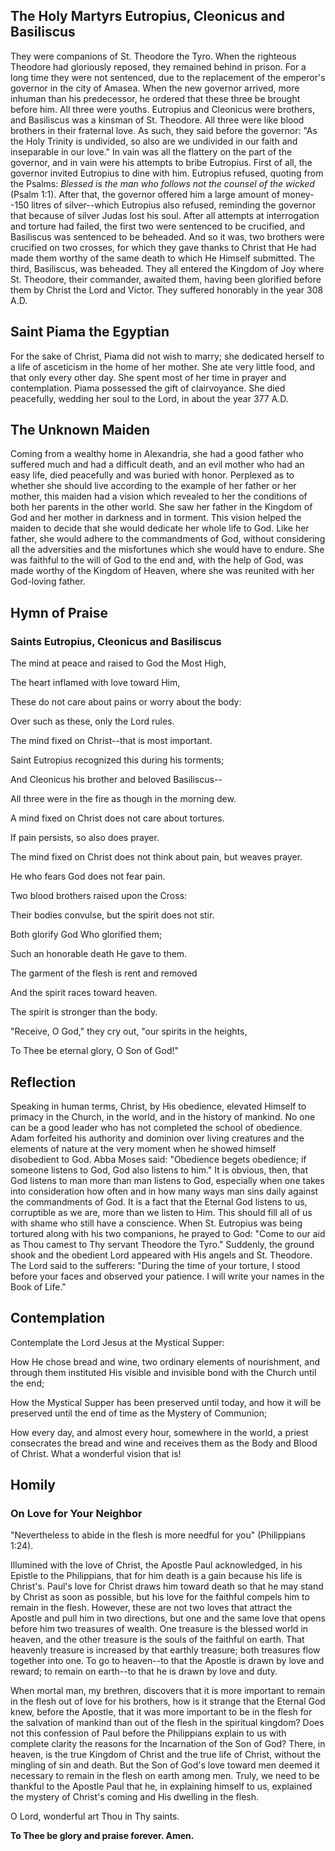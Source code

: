 ## The Holy Martyrs Eutropius, Cleonicus and Basiliscus

They were companions of St. Theodore the Tyro. When the righteous Theodore had gloriously reposed, they remained behind in prison. For a long time they were not sentenced, due to the replacement of the emperor's governor in the city of Amasea. When the new governor arrived, more inhuman than his predecessor, he ordered that these three be brought before him. All three were youths. Eutropius and Cleonicus were brothers, and Basiliscus was a kinsman of St. Theodore. All three were like blood brothers in their fraternal love. As such, they said before the governor: "As the Holy Trinity is undivided, so also are we undivided in our faith and inseparable in our love." In vain was all the flattery on the part of the governor, and in vain were his attempts to bribe Eutropius. First of all, the governor invited Eutropius to dine with him. Eutropius refused, quoting from the Psalms: *Blessed is the man who follows not the counsel of the wicked* (Psalm 1:1). After that, the governor offered him a large amount of money--150 litres of silver--which Eutropius also refused, reminding the governor that because of silver Judas lost his soul. After all attempts at interrogation and torture had failed, the first two were sentenced to be crucified, and Basiliscus was sentenced to be beheaded. And so it was, two brothers were crucified on two crosses, for which they gave thanks to Christ that He had made them worthy of the same death to which He Himself submitted. The third, Basiliscus, was beheaded. They all entered the Kingdom of Joy where St. Theodore, their commander, awaited them, having been glorified before them by Christ the Lord and Victor. They suffered honorably in the year 308 A.D.


## Saint Piama the Egyptian

For the sake of Christ, Piama did not wish to marry; she dedicated herself to a life of asceticism in the home of her mother. She ate very little food, and that only every other day. She spent most of her time in prayer and contemplation. Piama possessed the gift of clairvoyance. She died peacefully, wedding her soul to the Lord, in about the year 377 A.D.


## The Unknown Maiden

Coming from a wealthy home in Alexandria, she had a good father who suffered much and had a difficult death, and an evil mother who had an easy life, died peacefully and was buried with honor. Perplexed as to whether she should live according to the example of her father or her mother, this maiden had a vision which revealed to her the conditions of both her parents in the other world. She saw her father in the Kingdom of God and her mother in darkness and in torment. This vision helped the maiden to decide that she would dedicate her whole life to God. Like her father, she would adhere to the commandments of God, without considering all the adversities and the misfortunes which she would have to endure. She was faithful to the will of God to the end and, with the help of God, was made worthy of the Kingdom of Heaven, where she was reunited with her God-loving father.


## Hymn of Praise

### Saints Eutropius, Cleonicus and Basiliscus

The mind at peace and raised to God the Most High,  

The heart inflamed with love toward Him,  

These do not care about pains or worry about the body:  

Over such as these, only the Lord rules.  

The mind fixed on Christ--that is most important.  

Saint Eutropius recognized this during his torments;  

And Cleonicus his brother and beloved Basiliscus--  

All three were in the fire as though in the morning dew.  

A mind fixed on Christ does not care about tortures.  

If pain persists, so also does prayer.  

The mind fixed on Christ does not think about pain, but weaves prayer.  

He who fears God does not fear pain.  

Two blood brothers raised upon the Cross:  

Their bodies convulse, but the spirit does not stir.  

Both glorify God Who glorified them;  

Such an honorable death He gave to them.  

The garment of the flesh is rent and removed  

And the spirit races toward heaven.  

The spirit is stronger than the body.  

"Receive, O God," they cry out, "our spirits in the heights,  

To Thee be eternal glory, O Son of God!"


## Reflection

Speaking in human terms, Christ, by His obedience, elevated Himself to primacy in the Church, in the world, and in the history of mankind. No one can be a good leader who has not completed the school of obedience. Adam forfeited his authority and dominion over living creatures and the elements of nature at the very moment when he showed himself disobedient to God. Abba Moses said: "Obedience begets obedience; if someone listens to God, God also listens to him." It is obvious, then, that God listens to man more than man listens to God, especially when one takes into consideration how often and in how many ways man sins daily against the commandments of God. It is a fact that the Eternal God listens to us, corruptible as we are, more than we listen to Him. This should fill all of us with shame who still have a conscience. When St. Eutropius was being tortured along with his two companions, he prayed to God: "Come to our aid as Thou camest to Thy servant Theodore the Tyro." Suddenly, the ground shook and the obedient Lord appeared with His angels and St. Theodore. The Lord said to the sufferers: "During the time of your torture, I stood before your faces and observed your patience. I will write your names in the Book of Life."


## Contemplation

Contemplate the Lord Jesus at the Mystical Supper:  

How He chose bread and wine, two ordinary elements of nourishment, and through them instituted His visible and invisible bond with the Church until the end;  

How the Mystical Supper has been preserved until today, and how it will be preserved until the end of time as the Mystery of Communion;  

How every day, and almost every hour, somewhere in the world, a priest consecrates the bread and wine and receives them as the Body and Blood of Christ. What a wonderful vision that is!


## Homily

### On Love for Your Neighbor

"Nevertheless to abide in the flesh is more needful for you" (Philippians 1:24).  

Illumined with the love of Christ, the Apostle Paul acknowledged, in his Epistle to the Philippians, that for him death is a gain because his life is Christ's. Paul's love for Christ draws him toward death so that he may stand by Christ as soon as possible, but his love for the faithful compels him to remain in the flesh. However, these are not two loves that attract the Apostle and pull him in two directions, but one and the same love that opens before him two treasures of wealth. One treasure is the blessed world in heaven, and the other treasure is the souls of the faithful on earth. That heavenly treasure is increased by that earthly treasure; both treasures flow together into one. To go to heaven--to that the Apostle is drawn by love and reward; to remain on earth--to that he is drawn by love and duty.  

When mortal man, my brethren, discovers that it is more important to remain in the flesh out of love for his brothers, how is it strange that the Eternal God knew, before the Apostle, that it was more important to be in the flesh for the salvation of mankind than out of the flesh in the spiritual kingdom? Does not this confession of Paul before the Philippians explain to us with complete clarity the reasons for the Incarnation of the Son of God? There, in heaven, is the true Kingdom of Christ and the true life of Christ, without the mingling of sin and death. But the Son of God's love toward men deemed it necessary to remain in the flesh on earth among men. Truly, we need to be thankful to the Apostle Paul that he, in explaining himself to us, explained the mystery of Christ's coming and His dwelling in the flesh.  

O Lord, wonderful art Thou in Thy saints.  

**To Thee be glory and praise forever. Amen.**  

